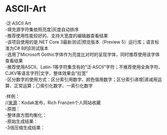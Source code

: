 # ASCII-Art
[//]:# (Microsoft YaHei UI)

·泛·ASCII Art  
\-填充源字符集依照亮度|灰度自动排序  
\-推荐使用性能较好的、支持大宽度的编辑器查看结果  
\-该项目使用的是.NET Core 3最新测试|预览版本（Preview 5）运行库；语言标准为C# 8的β测试版本  
\-选用了Microsoft Gothic字体作为亮度比对时的呈现字体，同时推荐使用该字体查看结果  
\-推荐使用ASCII、Latin-1等字符集含有的“泛·ASCII”字符；不推荐使用全角字符、CJKV等语言字符|文字，整体效果会“拉宽”  
\-区分数字的使用方式：区分索引用数字、颜色值用数字；区分索引递增|递减用运算、正常运算；〇索引化数字、一索引化数字  

·样例：  
//[来源](http://r0k.us/graphics/kodak)：Kodak发布，Rich  Franzen个人网站收藏  
\-原图：
![]()  
\-整体直方图均衡化：  
![]()  
\-原始生成结果：  
![]()  
\-3倍压缩生成结果：  
![]()  